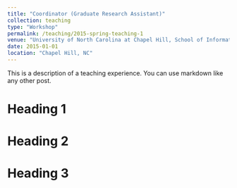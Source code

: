 ```yaml
---
title: "Coordinator (Graduate Research Assistant)"
collection: teaching
type: "Workshop"
permalink: /teaching/2015-spring-teaching-1
venue: "University of North Carolina at Chapel Hill, School of Information & Library Science"
date: 2015-01-01
location: "Chapel Hill, NC"
---
```


This is a description of a teaching experience. You can use markdown like any other post.

Heading 1
======

Heading 2
======

Heading 3
======
